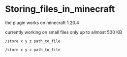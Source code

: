 # Storing_files_in_minecraft

the plugin works on minecraft 1.20.4 

currently working on small files only up to allmost 500 KB 

```
/store x y z path_to_file
```

```
/store x y z path_to_file
```
